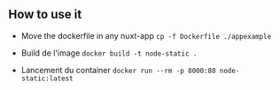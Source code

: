 ## How to use it

- Move the dockerfile in any nuxt-app
```cp -f Dockerfile ./appexample```

- Build de l'image
```docker build -t node-static .```

- Lancement du container
```docker run --rm -p 8000:80 node-static:latest```
